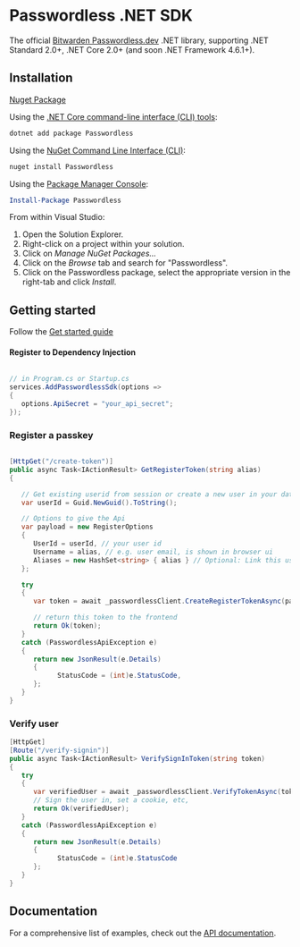 # Passwordless .NET SDK

The official [Bitwarden Passwordless.dev](https://passwordless.dev/) .NET library, supporting .NET Standard 2.0+, .NET Core 2.0+ (and soon .NET Framework 4.6.1+).

## Installation

[Nuget Package][nuget-package]  

Using the [.NET Core command-line interface (CLI) tools][dotnet-core-cli-tools]:

```sh
dotnet add package Passwordless
```

Using the [NuGet Command Line Interface (CLI)][nuget-cli]:

```sh
nuget install Passwordless
```

Using the [Package Manager Console][package-manager-console]:

```powershell
Install-Package Passwordless
```

From within Visual Studio:

1. Open the Solution Explorer.
2. Right-click on a project within your solution.
3. Click on *Manage NuGet Packages...*
4. Click on the *Browse* tab and search for "Passwordless".
5. Click on the Passwordless package, select the appropriate version in the
   right-tab and click *Install*.


## Getting started

Follow the [Get started guide](https://docs.passwordless.dev/guide/get-started.html)

#### Register to Dependency Injection

```csharp

// in Program.cs or Startup.cs
services.AddPasswordlessSdk(options =>
{
   options.ApiSecret = "your_api_secret";
});

```
### Register a passkey

```csharp

[HttpGet("/create-token")]
public async Task<IActionResult> GetRegisterToken(string alias)
{

   // Get existing userid from session or create a new user in your database
   var userId = Guid.NewGuid().ToString();

   // Options to give the Api
   var payload = new RegisterOptions
   {
      UserId = userId, // your user id
      Username = alias, // e.g. user email, is shown in browser ui
      Aliases = new HashSet<string> { alias } // Optional: Link this userid to an alias (e.g. email)
   };

   try
   {
      var token = await _passwordlessClient.CreateRegisterTokenAsync(payload);

      // return this token to the frontend
      return Ok(token);
   }
   catch (PasswordlessApiException e)
   {
      return new JsonResult(e.Details)
      {
            StatusCode = (int)e.StatusCode,
      };
   }
}

```

### Verify user

```csharp
[HttpGet]
[Route("/verify-signin")]
public async Task<IActionResult> VerifySignInToken(string token)
{
   try
   {
      var verifiedUser = await _passwordlessClient.VerifyTokenAsync(token);
      // Sign the user in, set a cookie, etc,
      return Ok(verifiedUser);
   }
   catch (PasswordlessApiException e)
   {
      return new JsonResult(e.Details)
      {
            StatusCode = (int)e.StatusCode
      };
   }
}
```



## Documentation

For a comprehensive list of examples, check out the [API
documentation][api-docs]. 


[nuget-package]:https://www.nuget.org/packages/Passwordless/
[api-docs]:https://docs.passwordless.dev/guide/get-started.html
[dotnet-core-cli-tools]: https://docs.microsoft.com/en-us/dotnet/core/tools/
[nuget-cli]: https://docs.microsoft.com/en-us/nuget/tools/nuget-exe-cli-reference
[package-manager-console]: https://docs.microsoft.com/en-us/nuget/tools/package-manager-console
